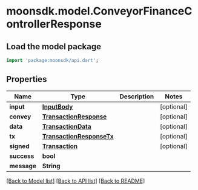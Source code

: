 # moonsdk.model.ConveyorFinanceControllerResponse

## Load the model package

```dart
import 'package:moonsdk/api.dart';
```

## Properties

| Name        | Type                                                  | Description | Notes       |
| ----------- | ----------------------------------------------------- | ----------- | ----------- |
| **input**   | [**InputBody**](inputbody.md)                         |             | \[optional] |
| **convey**  | [**TransactionResponse**](transactionresponse.md)     |             | \[optional] |
| **data**    | [**TransactionData**](transactiondata.md)             |             | \[optional] |
| **tx**      | [**TransactionResponseTx**](transactionresponsetx.md) |             | \[optional] |
| **signed**  | [**Transaction**](transaction.md)                     |             | \[optional] |
| **success** | **bool**                                              |             |             |
| **message** | **String**                                            |             |             |

[\[Back to Model list\]](./#documentation-for-models) [\[Back to API list\]](./#documentation-for-api-endpoints) [\[Back to README\]](./)

